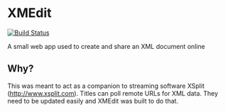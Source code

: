 # XMEdit

[![Build Status](https://travis-ci.org/jbuyco/xmedit.png?branch=master)](https://travis-ci.org/jbuyco/xmedit)

A small web app used to create and share an XML document online

## Why?

This was meant to act as a companion to streaming software XSplit (http://www.xsplit.com). Titles can poll remote URLs for XML data. They need to be updated easily and XMEdit was built to do that.
